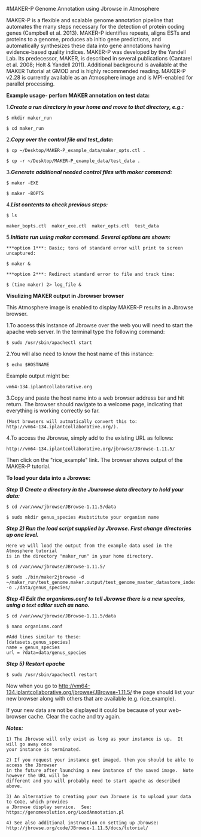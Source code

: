 #MAKER-P Genome Annotation using Jbrowse in Atmosphere

MAKER-P is a flexible and scalable genome annotation pipeline that automates the many steps necessary for the detection of protein coding genes (Campbell et al. 2013).  MAKER-P identifies repeats, aligns ESTs and proteins to a genome, produces ab initio gene predictions, and automatically synthesizes these data into gene annotations having evidence-based quality indices.  MAKER-P was developed by the Yandell Lab.  Its predecessor, MAKER, is described in several publications (Cantarel et al. 2008; Holt & Yandell 2011).  Additional background is available at the MAKER Tutorial at GMOD and is highly recommended reading.  MAKER-P v2.28 is currently available as an Atmosphere image and is MPI-enabled for parallel processing.

**Example usage- perfom MAKER annotation on test data:**

1.***Create a run directory in your home and move to that directory, e.g.:***

	$ mkdir maker_run

	$ cd maker_run

2.***Copy over the control file and test_data:***

	$ cp ~/Desktop/MAKER-P_example_data/maker_opts.ctl .
  
  	$ cp -r ~/Desktop/MAKER-P_example_data/test_data .

3.***Generate additional needed control files with maker command:***

	$ maker -EXE

	$ maker -BOPTS

4.***List contents to check previous steps:***

	$ ls

	maker_bopts.ctl  maker_exe.ctl  maker_opts.ctl  test_data

5.***Initiate run using maker command. Several options are shown:***

	***option 1***: Basic; tons of standard error will print to screen uncaptured:

	$ maker &

	***option 2***: Redirect standard error to file and track time:

	$ (time maker) 2> log_file &



**Visulizing MAKER output in Jbrowser browser**

This Atmosphere image is enabled to display MAKER-P results in a Jbrowse browser.




1.To access this instance of Jbrowse over the web you will need to start the 
apache web server.  In the terminal type the following command:

	$ sudo /usr/sbin/apachectl start

2.You will also need to know the host name of this instance:

	$ echo $HOSTNAME

Example output might be:

	vm64-134.iplantcollaborative.org

3.Copy and paste the host name into a web browser address bar and hit return.
The browser should navigate to a welcome page, indicating that everything is
working correctly so far.  

	(Most browsers will autmatically convert this to:
	http://vm64-134.iplantcollaborative.org/).

4.To access the Jbrowse, simply add to the existing URL as follows:

	http://vm64-134.iplantcollaborative.org/jbrowse/JBrowse-1.11.5/

Then click on the "rice_example" link.  The browser shows output of the MAKER-P tutorial. 

**To load your data into a Jbrowse:**

***Step 1) Create a directory in the Jbwrowse data directory to hold your data:***

	$ cd /var/www/jbrowse/JBrowse-1.11.5/data
	
	$ sudo mkdir genus_species #substitute your organism name

***Step 2) Run the load script supplied by Jbrowse. First change directories up one level.***

	Here we will load the output from the example data used in the Atmosphere tutorial 
	is in the directory "maker_run" in your home directory.
	
	$ cd /var/www/jbrowse/JBrowse-1.11.5/
	
	$ sudo ./bin/maker2jbrowse -d ~/maker_run/test_genome.maker.output/test_genome_master_datastore_index.log -o ./data/genus_species/

***Step 4) Edit the organisms.conf to tell Jbrowse there is a new species, using a text editor such as nano.***

	$ cd /var/www/jbrowse/JBrowse-1.11.5/data
	
	$ nano organisms.conf
	
	#Add lines similar to these:
	[datasets.genus_species]
	name = genus_species	
	url = ?data=data/genus_species
	
***Step 5) Restart apache***

	$ sudo /usr/sbin/apachectl restart

Now when you go to http://vm64-134.iplantcollaborative.org/jbrowse/JBrowse-1.11.5/ the page should list your new
browser along with others that are available (e.g. rice_example).

If your new data are not be displayed it could be because of your web-browser cache.  Clear the cache
and try again.

***Notes:***

	1) The Jbrowse will only exist as long as your instance is up.  It will go away once
	your instance is terminated.  
	
	2) If you request your instance get imaged, then you should be able to access the Jbrowser
	in the future after launching a new instance of the saved image.  Note however the URL will be
	different and you will probably need to start apache as described above.
	
	3) An alternative to creating your own Jbrowse is to upload your data to CoGe, which provides
	a Jbrowse display service.  See: https://genomevolution.org/LoadAnnotation.pl
	
	4) See also additional instruction on setting up Jbrowse: http://jbrowse.org/code/JBrowse-1.11.5/docs/tutorial/
